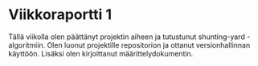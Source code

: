 # Viikkoraportti 1

Tällä viikolla olen päättänyt projektin aiheen ja tutustunut shunting-yard -algoritmiin. 
Olen luonut projektille repositorion ja ottanut versionhallinnan käyttöön. 
Lisäksi olen kirjoittanut määrittelydokumentin.
